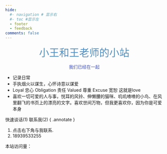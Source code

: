 ```yaml
---
hide:
  #- navigation # 显示右
  #- toc #显示左
  - footer
  - feedback
comments: false
---
```



<center><font  color= #518FC1 size=6 class="ml3">小王和王老师的小站</font></center>
<script src="https://cdnjs.cloudflare.com/ajax/libs/animejs/2.0.2/anime.min.js"></script>






<!-- <center>
<font  color= #608DBD size=3>
<span id="jinrishici-sentence">正在加载今日诗词....</span>
<script src="https://sdk.jinrishici.com/v2/browser/jinrishici.js" charset="utf-8"></script>
</font>
</center> -->


<!-- 可选一言 -->
<!-- <center>
<font  color= #608DBD size=3>
<p id="hitokoto">
  <a href="#" id="hitokoto_text" target="_blank"></a>
</p>
<script>
  fetch('https://v1.hitokoto.cn')
    .then(response => response.json())
    .then(data => {
      const hitokoto = document.querySelector('#hitokoto_text')
      hitokoto.href = `https://hitokoto.cn/?uuid=${data.uuid}`
      hitokoto.innerText = data.hitokoto
    })
    .catch(console.error)
</script>
</font>
</center> -->


<div id="rcorners2" >
  <div id="rcorners1">
    <!-- <i class="fa fa-calendar" style="font-size:100"></i> -->
    <body>
    <font color="#4351AF">
    <p style="text-align: center; ">
            <span>我们已经在一起</span>
            <span id='box1'></span>
</p>
  <div id="box1"></div>
  <script>
    function timingTime(){
      let start = '2023-12-21 00:00:00'
      let startTime = new Date(start).getTime()
      let currentTime = new Date().getTime()
      let difference = currentTime - startTime
      let m =  Math.floor(difference / (1000))
      let mm = m % 60  // 秒
      let f = Math.floor(m / 60)
      let ff = f % 60 // 分钟
      let s = Math.floor(f/ 60) // 小时
      let ss = s % 24
      let day = Math.floor(s  / 24 ) // 天数
      return day + "天" + ss + "时" + ff + "分" + mm +'秒'
    }
    setInterval(()=>{
      document.getElementById('box1').innerHTML = timingTime()
    },1000)
  </script>
  </font>
</body>
    <!-- <b><span id="time"></span></b> -->
  </div>
  <ul>
    <li>记录日常</li>
    <li>手执烟火以谋生，心怀诗意以谋爱</li>
    <li>Loyal 忠心 Obligation 责任 Valued 尊重 Excuse 宽恕 这就是love </li>
    <li>喜欢一切可爱的人与事，悦耳的风铃、伸懒腰的猫咪、叽叽喳喳的小鸟、在风里翻飞的书页上的漂亮的文字。喜欢世间万物，但我更喜欢你，因为你是可爱本身</li>   
  </ul>
</div> 

快速谈话(1) 联系我(2)
{ .annotate }

1. 点击右下角与我联系.
2. 18939533255  



本站访问量：<script async src="//finicounter.eu.org/finicounter.js"></script>
<span id="finicount_views"></span>